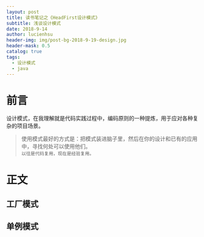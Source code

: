 ```yaml
---
layout: post
title: 读书笔记之《HeadFirst设计模式》
subtitle: 浅谈设计模式
date: 2018-9-14
author: lucienhsu
header-img: img/post-bg-2018-9-19-design.jpg
header-mask: 0.5
catalog: true
tags:
  - 设计模式
  - java
---
```


# 前言
设计模式，在我理解就是代码实践过程中，编码原则的一种提炼，用于应对各种复杂的项目场景。
> 使用模式最好的方式是：把模式装进脑子里，然后在你的设计和已有的应用中，寻找何处可以使用他们。  
> `以往是代码复用，现在是经验复用。`

# 正文

## 工厂模式

## 单例模式